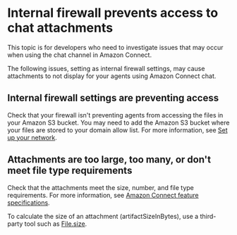 # Internal firewall prevents access to chat attachments<a name="ts-agent-attachments"></a>

This topic is for developers who need to investigate issues that may occur when using the chat channel in Amazon Connect\.

The following issues, setting as internal firewall settings, may cause attachments to not display for your agents using Amazon Connect chat\. 

## Internal firewall settings are preventing access<a name="update-firewall-settings"></a>

 Check that your firewall isn't preventing agents from accessing the files in your Amazon S3 bucket\. You may need to add the Amazon S3 bucket where your files are stored to your domain allow list\. For more information, see [Set up your network](ccp-networking.md)\. 

## Attachments are too large, too many, or don't meet file type requirements<a name="check-attachment-size"></a>

Check that the attachments meet the size, number, and file type requirements\. For more information, see [Amazon Connect feature specifications](feature-limits.md)\.

To calculate the size of an attachment \(artifactSizeInBytes\), use a third\-party tool such as [ File\.size](https://developer.mozilla.org/en-US/docs/Web/API/File/size)\.